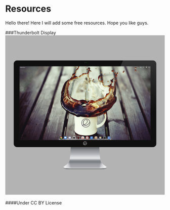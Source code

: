 Resources
=========

Hello there! Here I will add some free resources. Hope you like guys.

###Thunderbolt Display
![Texte alternatif](https://raw.githubusercontent.com/bokehlicia/preview-images/master/Thunderbolt%20Display.png "Thunderbolt Display")

####Under CC BY License